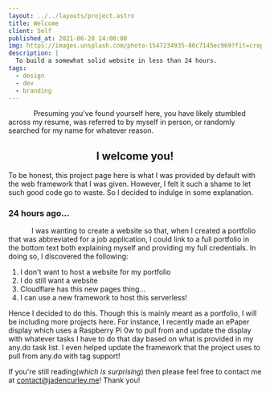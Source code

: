 ```yaml
---
layout: ../../layouts/project.astro
title: Welcome
client: Self
published_at: 2021-06-28 14:00:00
img: https://images.unsplash.com/photo-1547234935-80c7145ec969?fit=crop&w=1400&h=700&q=75
description: |
  To build a somewhat solid website in less than 24 hours.
tags:
  - design
  - dev
  - branding
---
```


&emsp; &emsp; &emsp;Presuming you've found yourself here, you have likely stumbled across my resume, was referred to by myself in person, or randomly searched for my name for whatever reason.

<h2 style="text-align: center;">I welcome you!</h2>

To be honest, this project page here is what I was provided by default with the web framework that I was given. However, I felt it such a shame to let such good code go to waste. So I decided to indulge in some explanation.

### 24 hours ago...

&emsp;&emsp;&emsp; I was wanting to create a website so that, when I created a portfolio that was abbreviated for a job application, I could link to a full portfolio in the bottom text both explaining myself and providing my full credentials. In doing so, I discovered the following:

1. I don't want to host a website for my portfolio
2. I do still want a website
3. Cloudflare has this new pages thing...
4. I can use a new framework to host this serverless!

Hence I decided to do this. Though this is mainly meant as a portfolio, I will be including more projects here. For instance, I recently made an ePaper display which uses a Raspberry Pi 0w to pull from and update the display with whatever tasks I have to do that day based on what is provided in my any.do task list. I even helped update the framework that the project uses to pull from any.do with tag support!

If you're still reading(_which is surprising_) then please feel free to contact me at contact@jadencurley.me! Thank you!
